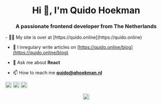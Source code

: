 <h1 align="center">Hi 👋, I'm Quido Hoekman</h1>
<h3 align="center">A passionate frontend developer from The Netherlands</h3>
- 👨‍💻 My site is over at [https://quido.online](https://quido.online)

- 📝 I inregulary write articles on [https://quido.online/blog](https://quido.online/blog)

- 💬 Ask me about **React**

- 📫 How to reach me **quido@qhoekman.nl**

<p align="left"><img src="https://konpa.github.io/devicon/devicon.git/icons/react/react-original-wordmark.svg" alt="react" width="20" height="20"/> <img src="https://konpa.github.io/devicon/devicon.git/icons/docker/docker-original-wordmark.svg" alt="docker" width="20" height="20"/> <img src="https://konpa.github.io/devicon/devicon.git/icons/typescript/typescript-original.svg" alt="typescript" width="20" height="20"/></p>
<p align="center">
<a href="https://linkedin.com/in/quido-hoekman-✔-b0338651" target="blank"><img align="center" src="https://cdn.jsdelivr.net/npm/simple-icons@3.0.1/icons/linkedin.svg" alt="quido-hoekman-✔-b0338651" height="20" width="20" /></a>
</p>
